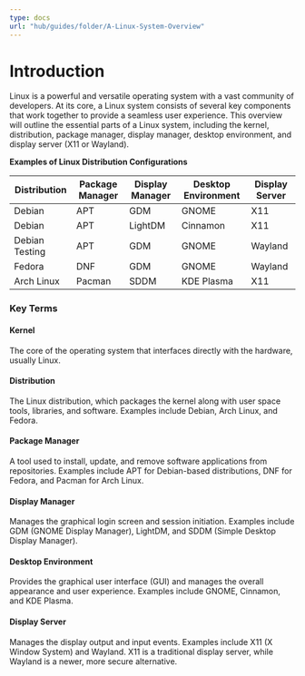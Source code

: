 ```yaml
---
type: docs
url: "hub/guides/folder/A-Linux-System-Overview"
---
```


# Introduction

Linux is a powerful and versatile operating system with a vast community of developers. At its core, a Linux system consists of several key components that work together to provide a seamless user experience. This overview will outline the essential parts of a Linux system, including the kernel, distribution, package manager, display manager, desktop environment, and display server (X11 or Wayland).

**Examples of Linux Distribution Configurations**

| **Distribution**   | **Package Manager** | **Display Manager** | **Desktop Environment** | **Display Server** |
|--------------------|----------------------|----------------------|-------------------------|--------------------|
| Debian             | APT                  | GDM                  | GNOME                   | X11                |
| Debian             | APT                  | LightDM              | Cinnamon                | X11                |
| Debian Testing     | APT                  | GDM                  | GNOME                   | Wayland            |
| Fedora             | DNF                  | GDM                  | GNOME                   | Wayland            |
| Arch Linux         | Pacman               | SDDM                 | KDE Plasma              | X11                |

### Key Terms

#### Kernel
The core of the operating system that interfaces directly with the hardware, usually Linux.

#### Distribution
The Linux distribution, which packages the kernel along with user space tools, libraries, and software. Examples include Debian, Arch Linux, and Fedora.

#### Package Manager
A tool used to install, update, and remove software applications from repositories. Examples include APT for Debian-based distributions, DNF for Fedora, and Pacman for Arch Linux.

#### Display Manager
Manages the graphical login screen and session initiation. Examples include GDM (GNOME Display Manager), LightDM, and SDDM (Simple Desktop Display Manager).

#### Desktop Environment
Provides the graphical user interface (GUI) and manages the overall appearance and user experience. Examples include GNOME, Cinnamon, and KDE Plasma.

#### Display Server
Manages the display output and input events. Examples include X11 (X Window System) and Wayland. X11 is a traditional display server, while Wayland is a newer, more secure alternative.